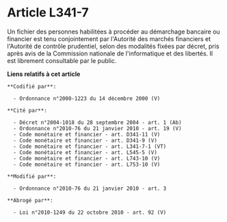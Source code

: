 # Article L341-7

Un fichier des personnes habilitées à procéder au démarchage bancaire ou financier est tenu conjointement par l'Autorité des
marchés financiers et l'Autorité de contrôle prudentiel, selon des modalités fixées par décret, pris après avis de la
Commission nationale de l'informatique et des libertés. Il est librement consultable par le public.

**Liens relatifs à cet article**

	**Codifié par**:

	  - Ordonnance n°2000-1223 du 14 décembre 2000 (V)

	**Cité par**:

	  - Décret n°2004-1018 du 28 septembre 2004 - art. 1 (Ab)
	  - Ordonnance n°2010-76 du 21 janvier 2010 - art. 19 (V)
	  - Code monétaire et financier - art. D341-11 (V)
	  - Code monétaire et financier - art. D341-9 (V)
	  - Code monétaire et financier - art. L341-7-1 (VT)
	  - Code monétaire et financier - art. L545-5 (V)
	  - Code monétaire et financier - art. L743-10 (V)
	  - Code monétaire et financier - art. L753-10 (V)

	**Modifié par**:

	  - Ordonnance n°2010-76 du 21 janvier 2010 - art. 3

	**Abrogé par**:

	  - Loi n°2010-1249 du 22 octobre 2010 - art. 92 (V)
